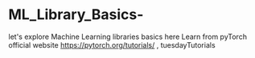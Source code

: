 # ML_Library_Basics-
let's explore Machine Learning libraries basics here 
Learn from pyTorch official website https://pytorch.org/tutorials/ , tuesdayTutorials 

